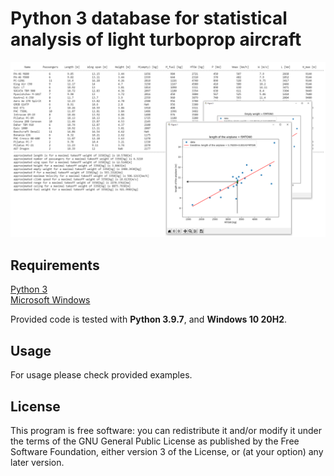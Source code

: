 # Python 3 database for statistical analysis of light turboprop aircraft 

<p align="center">
  <img src="https://github.com/cosicp/light-turboprop-aircfraft-database/blob/main/light_turboprop_database.PNG">
</p>

## Requirements
[Python 3](https://www.python.org/downloads/)<br>
[Microsoft Windows](https://www.microsoft.com/en-us/windows)<br>


Provided code is tested with **Python 3.9.7**, and **Windows 10 20H2**.

## Usage

For usage please check provided examples. 

## License

This program is free software: you can redistribute it and/or modify
it under the terms of the GNU General Public License as 
published by the Free Software Foundation, either version 3 of the 
License, or (at your option) any later version.
  

